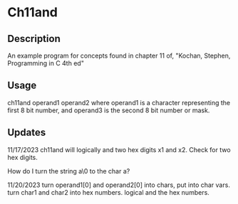 # Ch11and
## Description
An example program for concepts found in chapter 11 of, "Kochan, Stephen,
Programming in C 4th ed"
## Usage
ch11and operand1 operand2 where operand1 is a character representing
the first 8 bit number, and operand3 is the second 8 bit number or mask.
## Updates
11/17/2023
ch11and will logically and two hex digits x1 and x2. Check for two hex digits.

How do I turn the string a\0 to the char a?


11/20/2023
turn operand1[0] and operand2[0] into chars, put into char vars.
turn char1 and char2 into hex numbers.
logical and the hex numbers.
